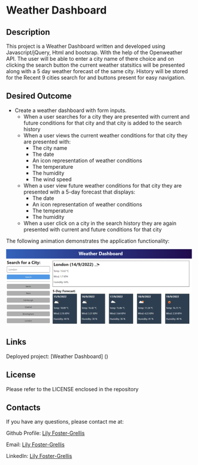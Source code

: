 # Weather Dashboard

## Description

This project is a Weather Dashboard written and developed using Javascript/jQuery, Html and bootsrap. With the help of the Openweather API. The user will be able to enter a city name of there choice and on clicking the search button the current weather statsitics will be presented along with a 5 day weather forecast of the same city. History will be stored for the Recent 9 cities search for and buttons present for easy navigation.

## Desired Outcome

* Create a weather dashboard with form inputs.
  * When a user searches for a city they are presented with current and future conditions for that city and that city is added to the search history
  * When a user views the current weather conditions for that city they are presented with:
    * The city name
    * The date
    * An icon representation of weather conditions
    * The temperature
    * The humidity
    * The wind speed
  * When a user view future weather conditions for that city they are presented with a 5-day forecast that displays:
    * The date
    * An icon representation of weather conditions
    * The temperature
    * The humidity
  * When a user click on a city in the search history they are again presented with current and future conditions for that city

The following animation demonstrates the application functionality:

![A 5 day weather forecast is displayed from the users input into a search bar. A list of previous searches is displayed on the left hand side of the page.](/assets/weather-dashboard-landing-page.png)


## Links

Deployed project: [Weather Dashboard] ()

## License 
Please refer to the LICENSE enclosed in the repository

## Contacts

If you have any questions, please contact me at: 
 
Github Profile: [Lily Foster-Grellis](https://github.com/Lilyfostergrellis)  

Email: [Lily Foster-Grellis](mailto:lilyfostergrellis@gmail.com) 

LinkedIn: [Lily Foster-Grellis](https://www.linkedin.com/in/lily-foster-grellis-l-i-o-n-7ba9751a4/)